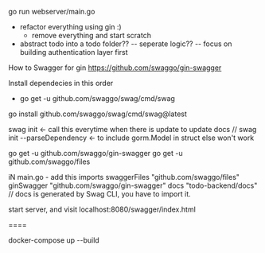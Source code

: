 go run webserver/main.go

- refactor everything using gin :) 
    - remove everything and start scratch
- abstract todo into a todo folder?? 
    -- seperate logic??
-- focus on building authentication layer first


How to Swagger for gin
https://github.com/swaggo/gin-swagger

Install dependecies in this order
- go get -u github.com/swaggo/swag/cmd/swag



go install github.com/swaggo/swag/cmd/swag@latest


swag init <- call this everytime when there is update to update docs
// swag init --parseDependency <- to include gorm.Model in struct else won't work

go get -u github.com/swaggo/gin-swagger
go get -u github.com/swaggo/files


iN main.go - add this imports
swaggerFiles "github.com/swaggo/files"
ginSwagger "github.com/swaggo/gin-swagger"
docs "todo-backend/docs" // docs is generated by Swag CLI, you have to import it.

start server, and visit
localhost:8080/swagger/index.html

====

docker-compose up --build